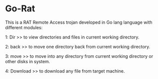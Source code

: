 # Go-Rat


This is a RAT Remote Access trojan developed in Go lang language with different modules:

1: Dir >> to view directories and files in current working directory.

2: back >> to move one directory back from current working directory.

3: move >> to move into any directory from current working directory or other disks in system.

4: Download >> to download any file from target machine.
